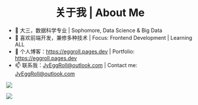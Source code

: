 <h1 align="center">关于我 | About Me</h1>

- 👋 大三，数据科学专业 | Sophomore, Data Science & Big Data
- 🌱 喜欢前端开发，兼修多种技术 | Focus: Frontend Development | Learning ALL
- 🔗 个人博客：<https://eggroll.pages.dev> | Portfolio: <https://eggroll.pages.dev>
- 📫 联系我：<JyEggRoll@outlook.com> | Contact me: <JyEggRoll@outlook.com>

![](https://github-readme-stats.vercel.app/api?username=jy-eggroll&show_icons=true)

[![](https://github-readme-stats.vercel.app/api/top-langs/?username=jy-eggroll)](https://github.com/anuraghazra/github-readme-stats)
